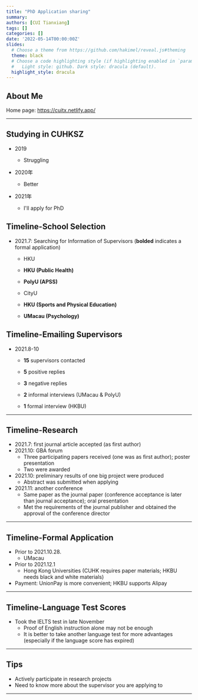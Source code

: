 ```yaml
---
title: "PhD Application sharing"
summary: 
authors: [CUI Tianxiang]
tags: []
categories: []
date: '2022-05-14T00:00:00Z'
slides:
  # Choose a theme from https://github.com/hakimel/reveal.js#theming
  theme: black
  # Choose a code highlighting style (if highlighting enabled in `params.toml`)
  #   Light style: github. Dark style: dracula (default).
  highlight_style: dracula
---
```


## About Me

Home page: <https://cuitx.netlify.app/>

---

## Studying in CUHKSZ

-   2019

    -   Struggling 

-   2020年

    -   Better

-   2021年

    -   I'll apply for PhD

## Timeline-School Selection

-   2021.7: Searching for Information of Supervisors (**bolded** indicates a formal application)
    -   HKU

    -   **HKU (Public Health)**

    -   **PolyU (APSS)**

    -   CityU

    -   **HKU (Sports and Physical Education)**

    -   **UMacau (Psychology)**

## Timeline-Emailing Supervisors

-   2021.8-10

    -   **15** supervisors contacted

    -   **5** positive replies

    -   **3** negative replies

    -   **2** informal interviews (UMacau & PolyU)

    -   **1** formal interview (HKBU)

---

## Timeline-Research

-   2021.7: first journal article accepted (as first author)
-   2021.10: GBA forum
    -   Three participating papers received (one was as first author); poster presentation
    -   Two were awarded
-   2021.10: preliminary results of one big project were produced
    -   Abstract was submitted when applying
-   2021.11: another conference
    -   Same paper as the journal paper (conference acceptance is later than journal acceptance); oral presentation
    -   Met the requirements of the journal publisher and obtained the approval of the conference director

---

## Timeline-Formal Application

-   Prior to 2021.10.28.
    -   UMacau
-   Prior to 2021.12.1
    -   Hong Kong Universities (CUHK requires paper materials; HKBU needs black and white materials)
-   Payment: UnionPay is more convenient; HKBU supports Alipay

---

## Timeline-Language Test Scores

-   Took the IELTS test in late November
    -   Proof of English instruction alone may not be enough
    -   It is better to take another language test for more advantages (especially if the language score has expired)

---

## Tips

-   Actively participate in research projects
-   Need to know more about the supervisor you are applying to

---
